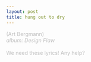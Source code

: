 ```yaml
---
layout: post
title: hung out to dry
---
```

<span style="color: #c0c0c0">(Art Bergmann)<br />
<i>album: Design Flaw</i><br />
<br />
We need these lyrics! Any help?</span>
